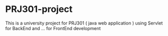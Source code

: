 # PRJ301-project
This is a university project for PRJ301 ( java web application ) using Servlet for BackEnd and ... for FrontEnd development
